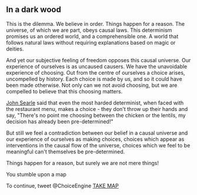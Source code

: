 ## In a dark wood

This is the dilemma. We believe in order. Things happen for a reason. The universe, of which we are part, obeys causal laws. This determinism promises us an ordered world, and a comprehensible one. A world that follows natural laws without requiring explanations based on magic or deities.

And yet our subjective feeling of freedom opposes this causal universe. Our experience of ourselves is as uncaused causers. We have the unavoidable experience of choosing. Out from the centre of ourselves a choice arises, uncompelled by history. Each choice is made by us, and so it could have been made otherwise. Not only can we not avoid choosing, but we are compelled to believe that this choosing matters.

[John Searle](http://www.goodreads.com/book/show/51904.Freedom_and_Neurobiology) said that even the most harded determinist, when faced with the restaurant menu, makes a choice - they don't throw up their hands and say, "There's no point me choosing between the chicken or the lentils, my decision has already been pre-determined!"

But still we feel a contradiction between our belief in a causal universe and our experience of ourselves as making choices, choices which appear as interventions in the causal flow of the universe, choices which we feel to be meaningful can't themselves be pre-determined.

Things happen for a reason, but surely we are not mere things!

You stumble upon a map

To continue, tweet @ChoiceEngine [TAKE MAP](https://twitter.com/intent/tweet?text=@ChoiceEngine%20TAKE%20MAP)
